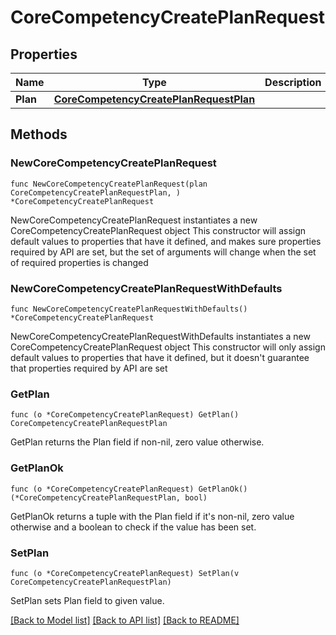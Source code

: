 # CoreCompetencyCreatePlanRequest

## Properties

Name | Type | Description | Notes
------------ | ------------- | ------------- | -------------
**Plan** | [**CoreCompetencyCreatePlanRequestPlan**](CoreCompetencyCreatePlanRequestPlan.md) |  | 

## Methods

### NewCoreCompetencyCreatePlanRequest

`func NewCoreCompetencyCreatePlanRequest(plan CoreCompetencyCreatePlanRequestPlan, ) *CoreCompetencyCreatePlanRequest`

NewCoreCompetencyCreatePlanRequest instantiates a new CoreCompetencyCreatePlanRequest object
This constructor will assign default values to properties that have it defined,
and makes sure properties required by API are set, but the set of arguments
will change when the set of required properties is changed

### NewCoreCompetencyCreatePlanRequestWithDefaults

`func NewCoreCompetencyCreatePlanRequestWithDefaults() *CoreCompetencyCreatePlanRequest`

NewCoreCompetencyCreatePlanRequestWithDefaults instantiates a new CoreCompetencyCreatePlanRequest object
This constructor will only assign default values to properties that have it defined,
but it doesn't guarantee that properties required by API are set

### GetPlan

`func (o *CoreCompetencyCreatePlanRequest) GetPlan() CoreCompetencyCreatePlanRequestPlan`

GetPlan returns the Plan field if non-nil, zero value otherwise.

### GetPlanOk

`func (o *CoreCompetencyCreatePlanRequest) GetPlanOk() (*CoreCompetencyCreatePlanRequestPlan, bool)`

GetPlanOk returns a tuple with the Plan field if it's non-nil, zero value otherwise
and a boolean to check if the value has been set.

### SetPlan

`func (o *CoreCompetencyCreatePlanRequest) SetPlan(v CoreCompetencyCreatePlanRequestPlan)`

SetPlan sets Plan field to given value.



[[Back to Model list]](../README.md#documentation-for-models) [[Back to API list]](../README.md#documentation-for-api-endpoints) [[Back to README]](../README.md)



